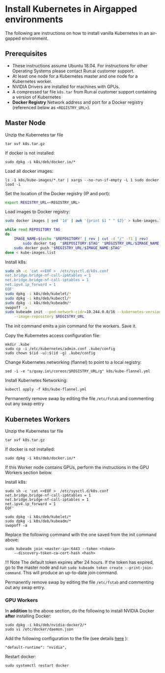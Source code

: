 
# Install Kubernetes in Airgapped environments

The following are instructions on how to install vanilla Kubernetes in an air-gapped environment. 


## Prerequisites 

* These instructions assume Ubuntu 18.04. For instructions for other Operating Systems please contact Run:ai customer support. 
* At least one node for a Kubernetes master and one node for a Kubernetes worker.
* NVIDIA Drivers are installed for machines with GPUs.
* A compressed tar file `k8s.tar` from Run:ai customer support containing a version of Kubernetes
* __Docker Registry__ Network address and port for a Docker registry (referenced below as `<REGISTRY_URL>`). 


## Master Node 

Unzip the Kubernetes tar file

```
tar xvf k8s.tar.gz
```

If docker is not installed:

```
sudo dpkg -i k8s/deb/docker.io/*
```

Load all docker images:
```
ls -1 k8s/kube-images/*.tar | xargs --no-run-if-empty -L 1 sudo docker load -i
```

Set the location of the Docker registry (IP and port):

``` bash
export REGISTRY_URL=<REGISTRY_URL>
```

Load images to Docker registry:

``` bash
sudo docker images | sed '1d' | awk '{print $1 " " $2}' > kube-images.list

while read REPOSITORY TAG
do
	IMAGE_NAME=$(echo "$REPOSITORY" | rev | cut -d "/" -f1 | rev)
        sudo docker tag  "$REPOSITORY:$TAG" "$REGISTRY_URL/$IMAGE_NAME:$TAG"
	sudo docker push "$REGISTRY_URL/$IMAGE_NAME:$TAG"
done < kube-images.list

``` 

Install k8s:
``` bash
sudo sh -c 'cat <<EOF >  /etc/sysctl.d/k8s.conf
net.bridge.bridge-nf-call-ip6tables = 1
net.bridge.bridge-nf-call-iptables = 1
net.ipv4.ip_forward = 1
EOF'
sudo dpkg -i k8s/deb/kubelet/*
sudo dpkg -i k8s/deb/kubectl/*
sudo dpkg -i k8s/deb/kubeadm/*
swapoff -a
sudo kubeadm init --pod-network-cidr=10.244.0.0/16 --kubernetes-version=v1.18.4  \
    --image-repository $REGISTRY_URL

```

The init command emits a join command for the workers. Save it.

Copy the Kubernetes access configuration file:
``` shell
mkdir .kube
sudo cp -i /etc/kubernetes/admin.conf .kube/config
sudo chown $(id -u):$(id -g) .kube/config
```

Change Kubernetes networking (flannel) to point to a local registry:

```
sed -i -e "s/quay.io\/coreos/$REGISTRY_URL/g" k8s/kube-flannel.yml
```

Install Kubernetes Networking:
```
kubectl apply -f k8s/kube-flannel.yml
```

Permanently remove swap by editing the file `/etc/fstab` and commenting out any swap entry


## Kubernetes Workers 

Unzip the Kubernetes tar file
``` 
tar xvf k8s.tar.gz
```

If docker is not installed:
```
sudo dpkg -i k8s/deb/docker.io/*
```

If this Worker node contains GPUs, perform the instructions in the GPU Workers section below.


Install k8s:
``` shell
sudo sh -c 'cat <<EOF >  /etc/sysctl.d/k8s.conf
net.bridge.bridge-nf-call-ip6tables = 1
net.bridge.bridge-nf-call-iptables = 1
net.ipv4.ip_forward = 1
EOF'

sudo dpkg -i k8s/deb/kubelet/*
sudo dpkg -i k8s/deb/kubeadm/*
swapoff -a
```


Replace the following command with the one saved from the init command above:

```
sudo kubeadm join <master-ip>:6443 --token <token> 
    --discovery-token-ca-cert-hash <hash> 
```

!!! Note
    The default token expires after 24 hours. If the token has expired, go to the master node and run `sudo kubeadm token create --print-join-command`. This will produce an up-to-date join command.


Permanently remove swap by editing the file `/etc/fstab` and commenting out any swap entry.


### GPU Workers

In __addition__ to the above section, do the following to install NVIDIA Docker __after__ installing Docker:

```
sudo dpkg -i k8s/deb/nvidia-docker2/*
sudo vi /etc/docker/daemon.json
```

Add the following configuration to the file (see details [here](../../../cluster-setup/cluster-install/#step-14-make-nvidia-docker-the-default-docker-runtime) ):

```
"default-runtime": "nvidia",
```

Restart docker:
```
sudo systemctl restart docker
```
